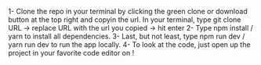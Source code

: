 1- Clone the repo in your terminal by clicking the green clone or download button at the top right and copyin the url.
In your terminal, type git clone URL -> replace URL with the url you copied -> hit enter
2- Type npm install / yarn to install all dependencies.
3- Last, but not least, type npm run dev / yarn run dev to run the app locally.
4- To look at the code, just open up the project in your favorite code editor on !
